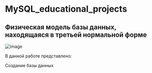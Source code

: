 # MySQL_educational_projects

## Физическая модель базы данных, находящаяся в третьей нормальной форме
![image](https://user-images.githubusercontent.com/79849850/232898689-8ce2125c-3a52-44e6-8879-fa53abef1cb7.png)

В данной работе представлено:

Создание базы данных

